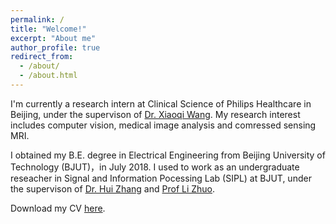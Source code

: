 ```yaml
---
permalink: /
title: "Welcome!"
excerpt: "About me"
author_profile: true
redirect_from: 
  - /about/
  - /about.html
---
```

  I'm currently a research intern at Clinical Science of Philips Healthcare in Beijing, under the supervison of [Dr. Xiaoqi Wang](https://cn.linkedin.com/in/peter-xiaoqi-wang-564a5124). My research interest includes computer vision, medical image analysis and comressed sensing MRI.
  
  I obtained my B.E. degree in Electrical Engineering from Beijing University of Technology (BJUT)，in July 2018. I used to work as an undergraduate reseacher in Signal and Information Pocessing Lab (SIPL) at BJUT, under the supervison of [Dr. Hui Zhang](http://yanzhao.bjut.edu.cn/ds/2/1/2017227/14881584875387012_1.html) and [Prof Li Zhuo](http://yanzhao.bjut.edu.cn/ds/10/2015626/1435290308715_1.html).
  
  Download my CV [here](https://dukang4655.github.io/files/dukang_cv.pdf).
